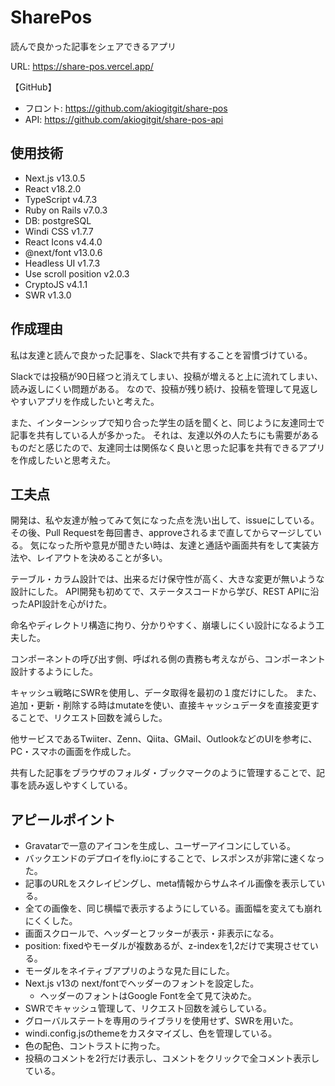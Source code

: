 # SharePos
読んで良かった記事をシェアできるアプリ

URL: https://share-pos.vercel.app/

【GitHub】
- フロント: https://github.com/akiogitgit/share-pos
- API: https://github.com/akiogitgit/share-pos-api

## 使用技術
- Next.js v13.0.5
- React v18.2.0
- TypeScript v4.7.3
- Ruby on Rails v7.0.3
- DB: postgreSQL
- Windi CSS v1.7.7
- React Icons v4.4.0
- @next/font v13.0.6
- Headless UI v1.7.3
- Use scroll position v2.0.3
- CryptoJS v4.1.1
- SWR v1.3.0

## 作成理由
私は友達と読んで良かった記事を、Slackで共有することを習慣づけている。

Slackでは投稿が90日経つと消えてしまい、投稿が増えると上に流れてしまい、読み返しにくい問題がある。
なので、投稿が残り続け、投稿を管理して見返しやすいアプリを作成したいと考えた。

また、インターンシップで知り合った学生の話を聞くと、同じように友達同士で記事を共有している人が多かった。
それは、友達以外の人たちにも需要があるものだと感じたので、友達同士は関係なく良いと思った記事を共有できるアプリを作成したいと思考えた。


## 工夫点
開発は、私や友達が触ってみて気になった点を洗い出して、issueにしている。その後、Pull Requestを毎回書き、approveされるまで直してからマージしている。
気になった所や意見が聞きたい時は、友達と通話や画面共有をして実装方法や、レイアウトを決めることが多い。

テーブル・カラム設計では、出来るだけ保守性が高く、大きな変更が無いような設計にした。
API開発も初めてで、ステータスコードから学び、REST APIに沿ったAPI設計を心がけた。

命名やディレクトリ構造に拘り、分かりやすく、崩壊しにくい設計になるよう工夫した。

コンポーネントの呼び出す側、呼ばれる側の責務も考えながら、コンポーネント設計するようにした。

キャッシュ戦略にSWRを使用し、データ取得を最初の１度だけにした。
また、追加・更新・削除する時はmutateを使い、直接キャッシュデータを直接変更することで、リクエスト回数を減らした。

他サービスであるTwiiter、Zenn、Qiita、GMail、OutlookなどのUIを参考に、PC・スマホの画面を作成した。

共有した記事をブラウザのフォルダ・ブックマークのように管理することで、記事を読み返しやすくしている。


## アピールポイント
- Gravatarで一意のアイコンを生成し、ユーザーアイコンにしている。
- バックエンドのデプロイをfly.ioにすることで、レスポンスが非常に速くなった。
- 記事のURLをスクレイピングし、meta情報からサムネイル画像を表示している。
- 全ての画像を、同じ横幅で表示するようにしている。画面幅を変えても崩れにくくした。
- 画面スクロールで、ヘッダーとフッターが表示・非表示になる。
- position: fixedやモーダルが複数あるが、z-indexを1,2だけで実現させている。
- モーダルをネイティブアプリのような見た目にした。
- Next.js v13の next/fontでヘッダーのフォントを設定した。
  - ヘッダーのフォントはGoogle Fontを全て見て決めた。
- SWRでキャッシュ管理して、リクエスト回数を減らしている。
- グローバルステートを専用のライブラリを使用せず、SWRを用いた。
- windi.config.jsのthemeをカスタマイズし、色を管理している。
- 色の配色、コントラストに拘った。
- 投稿のコメントを2行だけ表示し、コメントをクリックで全コメント表示している。

